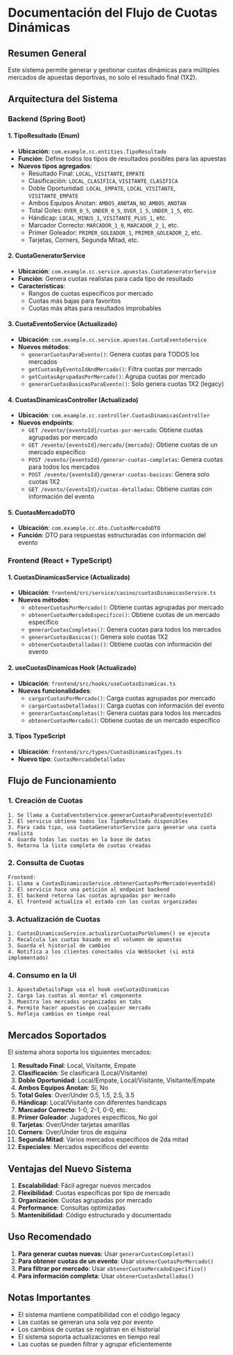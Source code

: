 # Documentación del Flujo de Cuotas Dinámicas

## Resumen General
Este sistema permite generar y gestionar cuotas dinámicas para múltiples mercados de apuestas deportivas, no solo el resultado final (1X2). 

## Arquitectura del Sistema

### Backend (Spring Boot)

#### 1. TipoResultado (Enum)
- **Ubicación**: `com.example.cc.entities.TipoResultado`
- **Función**: Define todos los tipos de resultados posibles para las apuestas
- **Nuevos tipos agregados**:
  - Resultado Final: `LOCAL`, `VISITANTE`, `EMPATE`
  - Clasificación: `LOCAL_CLASIFICA`, `VISITANTE_CLASIFICA`
  - Doble Oportunidad: `LOCAL_EMPATE`, `LOCAL_VISITANTE`, `VISITANTE_EMPATE`
  - Ambos Equipos Anotan: `AMBOS_ANOTAN`, `NO_AMBOS_ANOTAN`
  - Total Goles: `OVER_0_5`, `UNDER_0_5`, `OVER_1_5`, `UNDER_1_5`, etc.
  - Hándicap: `LOCAL_MINUS_1`, `VISITANTE_PLUS_1`, etc.
  - Marcador Correcto: `MARCADOR_1_0`, `MARCADOR_2_1`, etc.
  - Primer Goleador: `PRIMER_GOLEADOR_1`, `PRIMER_GOLEADOR_2`, etc.
  - Tarjetas, Corners, Segunda Mitad, etc.

#### 2. CuotaGeneratorService
- **Ubicación**: `com.example.cc.service.apuestas.CuotaGeneratorService`
- **Función**: Genera cuotas realistas para cada tipo de resultado
- **Características**:
  - Rangos de cuotas específicos por mercado
  - Cuotas más bajas para favoritos
  - Cuotas más altas para resultados improbables

#### 3. CuotaEventoService (Actualizado)
- **Ubicación**: `com.example.cc.service.apuestas.CuotaEventoService`
- **Nuevos métodos**:
  - `generarCuotasParaEvento()`: Genera cuotas para TODOS los mercados
  - `getCuotasByEventoIdAndMercado()`: Filtra cuotas por mercado
  - `getCuotasAgrupadasPorMercado()`: Agrupa cuotas por mercado
  - `generarCuotasBasicasParaEvento()`: Solo genera cuotas 1X2 (legacy)

#### 4. CuotasDinamicasController (Actualizado)
- **Ubicación**: `com.example.cc.controller.CuotasDinamicasController`
- **Nuevos endpoints**:
  - `GET /evento/{eventoId}/cuotas-por-mercado`: Obtiene cuotas agrupadas por mercado
  - `GET /evento/{eventoId}/mercado/{mercado}`: Obtiene cuotas de un mercado específico
  - `POST /evento/{eventoId}/generar-cuotas-completas`: Genera cuotas para todos los mercados
  - `POST /evento/{eventoId}/generar-cuotas-basicas`: Genera solo cuotas 1X2
  - `GET /evento/{eventoId}/cuotas-detalladas`: Obtiene cuotas con información del evento

#### 5. CuotasMercadoDTO
- **Ubicación**: `com.example.cc.dto.CuotasMercadoDTO`
- **Función**: DTO para respuestas estructuradas con información del evento

### Frontend (React + TypeScript)

#### 1. CuotasDinamicasService (Actualizado)
- **Ubicación**: `frontend/src/service/casino/cuotasDinamicasService.ts`
- **Nuevos métodos**:
  - `obtenerCuotasPorMercado()`: Obtiene cuotas agrupadas por mercado
  - `obtenerCuotasMercadoEspecifico()`: Obtiene cuotas de un mercado específico
  - `generarCuotasCompletas()`: Genera cuotas para todos los mercados
  - `generarCuotasBasicas()`: Genera solo cuotas 1X2
  - `obtenerCuotasDetalladas()`: Obtiene cuotas con información del evento

#### 2. useCuotasDinamicas Hook (Actualizado)
- **Ubicación**: `frontend/src/hooks/useCuotasDinamicas.ts`
- **Nuevas funcionalidades**:
  - `cargarCuotasPorMercado()`: Carga cuotas agrupadas por mercado
  - `cargarCuotasDetalladas()`: Carga cuotas con información del evento
  - `generarCuotasCompletas()`: Genera cuotas para todos los mercados
  - `obtenerCuotasMercado()`: Obtiene cuotas de un mercado específico

#### 3. Tipos TypeScript
- **Ubicación**: `frontend/src/types/CuotasDinamicasTypes.ts`
- **Nuevo tipo**: `CuotasMercadoDetalladas`

## Flujo de Funcionamiento

### 1. Creación de Cuotas
```
1. Se llama a CuotaEventoService.generarCuotasParaEvento(eventoId)
2. El servicio obtiene todos los TipoResultado disponibles
3. Para cada tipo, usa CuotaGeneratorService para generar una cuota realista
4. Guarda todas las cuotas en la base de datos
5. Retorna la lista completa de cuotas creadas
```

### 2. Consulta de Cuotas
```
Frontend:
1. Llama a CuotasDinamicasService.obtenerCuotasPorMercado(eventoId)
2. El servicio hace una petición al endpoint backend
3. El backend retorna las cuotas agrupadas por mercado
4. El frontend actualiza el estado con las cuotas organizadas
```

### 3. Actualización de Cuotas
```
1. CuotasDinamicasService.actualizarCuotasPorVolumen() se ejecuta
2. Recalcula las cuotas basado en el volumen de apuestas
3. Guarda el historial de cambios
4. Notifica a los clientes conectados vía WebSocket (si está implementado)
```

### 4. Consumo en la UI
```
1. ApuestaDetailsPage usa el hook useCuotasDinamicas
2. Carga las cuotas al montar el componente
3. Muestra los mercados organizados en tabs
4. Permite hacer apuestas en cualquier mercado
5. Refleja cambios en tiempo real
```

## Mercados Soportados

El sistema ahora soporta los siguientes mercados:

1. **Resultado Final**: Local, Visitante, Empate
2. **Clasificación**: Se clasificará (Local/Visitante)
3. **Doble Oportunidad**: Local/Empate, Local/Visitante, Visitante/Empate
4. **Ambos Equipos Anotan**: Sí, No
5. **Total Goles**: Over/Under 0.5, 1.5, 2.5, 3.5
6. **Hándicap**: Local/Visitante con diferentes handicaps
7. **Marcador Correcto**: 1-0, 2-1, 0-0, etc.
8. **Primer Goleador**: Jugadores específicos, No gol
9. **Tarjetas**: Over/Under tarjetas amarillas
10. **Corners**: Over/Under tiros de esquina
11. **Segunda Mitad**: Varios mercados específicos de 2da mitad
12. **Especiales**: Mercados específicos del evento

## Ventajas del Nuevo Sistema

1. **Escalabilidad**: Fácil agregar nuevos mercados
2. **Flexibilidad**: Cuotas específicas por tipo de mercado
3. **Organización**: Cuotas agrupadas por mercado
4. **Performance**: Consultas optimizadas
5. **Mantenibilidad**: Código estructurado y documentado

## Uso Recomendado

1. **Para generar cuotas nuevas**: Usar `generarCuotasCompletas()`
2. **Para obtener cuotas de un evento**: Usar `obtenerCuotasPorMercado()`
3. **Para filtrar por mercado**: Usar `obtenerCuotasMercadoEspecifico()`
4. **Para información completa**: Usar `obtenerCuotasDetalladas()`

## Notas Importantes

- El sistema mantiene compatibilidad con el código legacy
- Las cuotas se generan una sola vez por evento
- Los cambios de cuotas se registran en el historial
- El sistema soporta actualizaciones en tiempo real
- Las cuotas se pueden filtrar y agrupar eficientemente
